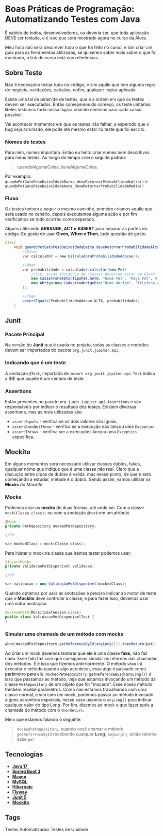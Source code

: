 # Boas Práticas de Programação: Automatizando Testes com Java

É sabido de todos, desenvolvedores, ou deveria ser, que toda aplicação DEVE ser testada, e é isso que será mostrado agora no curso da Alura.

Meu foco não será descrever tudo o que foi feito no curso, e sim criar um guia para as ferramentas atilizadas, se quiserem saber mais sobre o que foi mostrado, o link do curso está nas referências.

## Sobre Teste

Não é necessário testar tudo no código, e sim aquilo que tem alguma regra de negócio, validações, calculos, enfim, qualquer lógica aplicada.

Existe uma tal de pirâmide de testes, que é a ordem em que os testes devem ser executados. Então começemos do começo, os teste unitários. Neles testamos toda nossa lógica criando cenários para cada casso possível.

Vai acontecer momentos em que os testes irão falhar, e esperodo que o bug seja arrumado, ele pode até mesmo estar no teste que foi escrito.

### Nomes de testes

Para mim, nomes importam. Então eu tento criar nomes bem descritivos para meus testes. Ao longo do tempo criei o seguite padrão:

>quandoAlgumaCoisa_deveAlgumaCoisa.

Por exemplo: `quandoPetGatoPesoBaixoIdadeBaixa_deveRetornarProbabilidadeAlta()` e `quandoPetGatoPesoBaixoIdadeAuta_deveRetornarProbabilidadeMedia()`

### Fluxo

Os testes tentem a seguir o mesmo caminho, primeiro criamos aquilo que será usado no cenário, depois executamos alguma ação e por fim verificamos se tudo ocorreu como esperado.

Alguns utilizando **ARRANGE, ACT e ASSERT** para separar as partes do código. Eu gosto de usar **Given, When e Then**, tudo questão de gosto.

```java
@Test
    void quandoPetGatoPesoBaixoIdadeBaixa_deveRetornarProbabilidadeAlta() {
        //Given
        var calculador = new CalculadoraProbabilidadeAdocao();

        //When
        var probabilidade = calculador.calcular(new Pet(
            //Sim, essas instância de classes deveriam estar em Given
            new CadastroPetDto(TipoPet.GATO, "Nome Pet", "Raça Pet", 4, "Cor Pet", 4.0f),
            new Abrigo(new CadastroAbrigoDto("Nome Abrigo", "Telefone Abrigo", "E-Mail Abrigo"))
        ));

        //Then
        assertEquals(ProbabilidadeAdocao.ALTA, probabilidade);
    }
```

## Junit

### Pacote Principal

Na versão do **Junit** que é usada no projeto, todas as classes e metódos devem ser importados do pacote `org.junit.jupiter.api.`

### Indicando que é um teste

A anotação `@Test`, importada de `import org.junit.jupiter.api.Test` indica a IDE que aquele é um cenário de teste.

### Assertions

Estão presentes no pacote  `org.junit.jupiter.api.Assertions` e são responsáveis por indicar o resultado dos testes. Existem diversas assertions, mas as mais utilizadas são:

- `assertEquals` - verifica se os dois valores são iguais.
- `assertDoesNotThrow` - verifica se a execução não lançou uma `Exception`.
- `assertThrows` - verifica ser a execuções lançou uma `Exception` expecifica.

## Mockito

Em alguns momentos será necessário utilizar classes dubles, fakes, qualquer nome que indique que é uma classe não real. Claro que a discução entre dipos de dubles é valida, mas nesse ponto, de quem está começando a estudar, metade é o dobro. Sendo assim, vamos utilizar os **Mocks** do *Mockito*

### Mocks

Podemos criar os **mocks** de duas formas, até onde sei. Com a classe `mock(Classe.class);` ou com a anotação `@Mock` em um atributo.

```java
@Mock
private PetRepository mockedPetRepository;

//OU

var mockedClass = mock(Classe.class);
```

Para injetar o mock na classe que iremos testar podemos usar:

```java
@InjectMocks
private ValidacaoPetDisponivel validacao;

//OU

var validacao = new ValidaçãoPetDisponível(mockedClass);
```

Quando optamos por usar as anotações é preciso indicar ao motor de teste que o **Mockito** deve controlar a classe, e para fazer isso, devemos usar uma outra anotaçãoi:

```java
@ExtendWith(MockitoExtension.class)
public class ValidacaoPetDisponivelTest {
}
```

### Simular uma chamada de um método com mocks

```java
when(mockedPetRepository.getReferenceById(anyLong())).thenReturn(pet);
```

Ao criar um mock devemos lembrar que ele é uma classe **fake**, não faz nada. Esse fato faz com que consigamos simular os retornos das chamadas dos métodos. E é isso que fizemos anteriormente. O método `when` irá executar o método quando algo acontecer, esse algo é passado como parâmetro para ele. `mockedPetRepository.getReferenceById(anyLong())` é isso que passamos ao método, veja que estamos invocando um método da classe `PetRepository` de um objeto que foi "mocado". Esse nosso método também recebe parâmetros. Como não estamos trabalhando com uma classe normal, e sim com um mock, podemos passar ao método invocado alguns paramtros especiais, nesse caso usamos  o `anyLong()` para indicar qualquer valor do tipo Long. Por fim, dizemos ao mock o que fazer após a chamada do método com o `thenReturn`.

Meio que estamos falando o seguinte:

>`mockedPetRepository`, quando você chamar o método `getReferenceById` recebendo qualquer **Long**, `anyLong()`, então retorno esse `pet`

## Tecnologias

- **[Java 17](https://www.oracle.com/java)**
- **[Spring Boot 3](https://spring.io/projects/spring-boot)**
- **[Maven](https://maven.apache.org)**
- **[MySQL](https://www.mysql.com)**
- **[Hibernate](https://hibernate.org)**
- **[Flyway](https://flywaydb.org)**
- **[Junit 5](https://junit.org/junit5/)**
- **[Mockito](https://site.mockito.org/)**

## Tags

Testes Automatizados
Testes de Unidade
